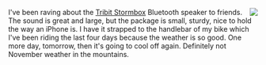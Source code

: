 <img src="http://scripting.com/images/2020/11/09/tribitStormbox.png" border="0" align="right">I've been raving about the <a href="https://www.amazon.com/Tribit-Micro-Bluetooth-Speaker-Waterproof/dp/B07VSPPQXC">Tribit Stormbox</a> Bluetooth speaker to friends. The sound is great and large, but the package is small, sturdy, nice to hold the way an iPhone is. I have it strapped to the handlebar of my bike which I've been riding the last four days because the weather is so good. One more day, tomorrow, then it's going to cool off again. Definitely not November weather in the mountains. 
